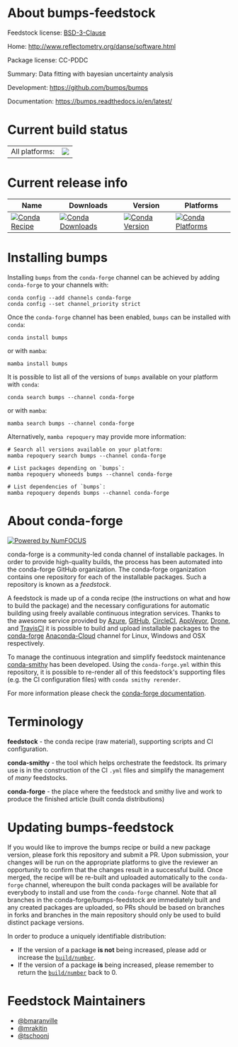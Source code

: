 About bumps-feedstock
=====================

Feedstock license: [BSD-3-Clause](https://github.com/conda-forge/bumps-feedstock/blob/main/LICENSE.txt)

Home: http://www.reflectometry.org/danse/software.html

Package license: CC-PDDC

Summary: Data fitting with bayesian uncertainty analysis

Development: https://github.com/bumps/bumps

Documentation: https://bumps.readthedocs.io/en/latest/

Current build status
====================


<table><tr><td>All platforms:</td>
    <td>
      <a href="https://dev.azure.com/conda-forge/feedstock-builds/_build/latest?definitionId=3767&branchName=main">
        <img src="https://dev.azure.com/conda-forge/feedstock-builds/_apis/build/status/bumps-feedstock?branchName=main">
      </a>
    </td>
  </tr>
</table>

Current release info
====================

| Name | Downloads | Version | Platforms |
| --- | --- | --- | --- |
| [![Conda Recipe](https://img.shields.io/badge/recipe-bumps-green.svg)](https://anaconda.org/conda-forge/bumps) | [![Conda Downloads](https://img.shields.io/conda/dn/conda-forge/bumps.svg)](https://anaconda.org/conda-forge/bumps) | [![Conda Version](https://img.shields.io/conda/vn/conda-forge/bumps.svg)](https://anaconda.org/conda-forge/bumps) | [![Conda Platforms](https://img.shields.io/conda/pn/conda-forge/bumps.svg)](https://anaconda.org/conda-forge/bumps) |

Installing bumps
================

Installing `bumps` from the `conda-forge` channel can be achieved by adding `conda-forge` to your channels with:

```
conda config --add channels conda-forge
conda config --set channel_priority strict
```

Once the `conda-forge` channel has been enabled, `bumps` can be installed with `conda`:

```
conda install bumps
```

or with `mamba`:

```
mamba install bumps
```

It is possible to list all of the versions of `bumps` available on your platform with `conda`:

```
conda search bumps --channel conda-forge
```

or with `mamba`:

```
mamba search bumps --channel conda-forge
```

Alternatively, `mamba repoquery` may provide more information:

```
# Search all versions available on your platform:
mamba repoquery search bumps --channel conda-forge

# List packages depending on `bumps`:
mamba repoquery whoneeds bumps --channel conda-forge

# List dependencies of `bumps`:
mamba repoquery depends bumps --channel conda-forge
```


About conda-forge
=================

[![Powered by
NumFOCUS](https://img.shields.io/badge/powered%20by-NumFOCUS-orange.svg?style=flat&colorA=E1523D&colorB=007D8A)](https://numfocus.org)

conda-forge is a community-led conda channel of installable packages.
In order to provide high-quality builds, the process has been automated into the
conda-forge GitHub organization. The conda-forge organization contains one repository
for each of the installable packages. Such a repository is known as a *feedstock*.

A feedstock is made up of a conda recipe (the instructions on what and how to build
the package) and the necessary configurations for automatic building using freely
available continuous integration services. Thanks to the awesome service provided by
[Azure](https://azure.microsoft.com/en-us/services/devops/), [GitHub](https://github.com/),
[CircleCI](https://circleci.com/), [AppVeyor](https://www.appveyor.com/),
[Drone](https://cloud.drone.io/welcome), and [TravisCI](https://travis-ci.com/)
it is possible to build and upload installable packages to the
[conda-forge](https://anaconda.org/conda-forge) [Anaconda-Cloud](https://anaconda.org/)
channel for Linux, Windows and OSX respectively.

To manage the continuous integration and simplify feedstock maintenance
[conda-smithy](https://github.com/conda-forge/conda-smithy) has been developed.
Using the ``conda-forge.yml`` within this repository, it is possible to re-render all of
this feedstock's supporting files (e.g. the CI configuration files) with ``conda smithy rerender``.

For more information please check the [conda-forge documentation](https://conda-forge.org/docs/).

Terminology
===========

**feedstock** - the conda recipe (raw material), supporting scripts and CI configuration.

**conda-smithy** - the tool which helps orchestrate the feedstock.
                   Its primary use is in the construction of the CI ``.yml`` files
                   and simplify the management of *many* feedstocks.

**conda-forge** - the place where the feedstock and smithy live and work to
                  produce the finished article (built conda distributions)


Updating bumps-feedstock
========================

If you would like to improve the bumps recipe or build a new
package version, please fork this repository and submit a PR. Upon submission,
your changes will be run on the appropriate platforms to give the reviewer an
opportunity to confirm that the changes result in a successful build. Once
merged, the recipe will be re-built and uploaded automatically to the
`conda-forge` channel, whereupon the built conda packages will be available for
everybody to install and use from the `conda-forge` channel.
Note that all branches in the conda-forge/bumps-feedstock are
immediately built and any created packages are uploaded, so PRs should be based
on branches in forks and branches in the main repository should only be used to
build distinct package versions.

In order to produce a uniquely identifiable distribution:
 * If the version of a package **is not** being increased, please add or increase
   the [``build/number``](https://docs.conda.io/projects/conda-build/en/latest/resources/define-metadata.html#build-number-and-string).
 * If the version of a package **is** being increased, please remember to return
   the [``build/number``](https://docs.conda.io/projects/conda-build/en/latest/resources/define-metadata.html#build-number-and-string)
   back to 0.

Feedstock Maintainers
=====================

* [@bmaranville](https://github.com/bmaranville/)
* [@mrakitin](https://github.com/mrakitin/)
* [@tschoonj](https://github.com/tschoonj/)

